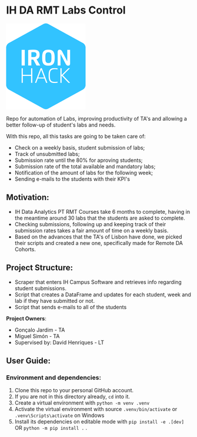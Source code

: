 # IH DA RMT Labs Control

![IH logo](/res/ironhack_logo.png)

Repo for automation of Labs, improving productivity of TA's and allowing a better follow-up of student's labs and needs.

With this repo, all this tasks are going to be taken care of:

- Check on a weekly basis, student submission of labs;
- Track of unsubmitted labs;
- Submission rate until the 80% for aproving students;
- Submission rate of the total available and mandatory labs;
- Notification of the amount of labs for the following week;
- Sending e-mails to the students with their KPI's

## Motivation:

- IH Data Analytics PT RMT Courses take 6 months to complete, having in the meantime around 30 labs that the students are asked to complete.
- Checking submissions, following up and keeping track of their submission rates takes a fair amount of time on a weekly basis.
- Based on the advances that the TA's of Lisbon have done, we picked their scripts and created a new one, specifically made for Remote DA Cohorts.

## Project Structure:

- Scraper that enters IH Campus Software and retrieves info regarding student submissions.
- Script that creates a DataFrame and updates for each student, week and lab if they have submitted or not.
- Script that sends e-mails to all of the students

**Project Owners**: 
- Gonçalo Jardim - TA
- Miguel Simón - TA
- Supervised by: David Henriques - LT


## User Guide:

### Environment and dependencies:

1. Clone this repo to your personal GitHub account.
2. If you are not in this directory already, `cd` into it.
3. Create a virtual environment with `python -m venv .venv`
4. Activate the virtual environment with source `.venv/bin/activate` or `.venv\Scripts\activate` on Windows
5. Install its dependencies on editable mode with `pip install -e .[dev]` OR `python -m pip install .`  .
